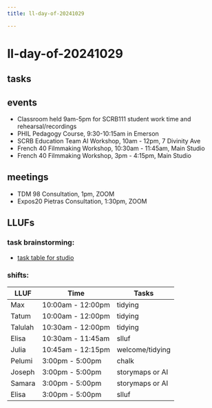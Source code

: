 ```yaml
---
title: ll-day-of-20241029

---
```


# ll-day-of-20241029

## tasks

## events
* Classroom held 9am-5pm for SCRB111 student work time and rehearsal/recordings
* PHIL Pedagogy Course, 9:30-10:15am in Emerson
* SCRB Education Team AI Workshop, 10am - 12pm, 7 Divinity Ave
* French 40 Filmmaking Workshop, 10:30am - 11:45am, Main Studio
* French 40 Filmmaking Workshop, 3pm - 4:15pm, Main Studio

## meetings
* TDM 98 Consultation, 1pm, ZOOM
* Expos20 Pietras Consultation, 1:30pm, ZOOM

## LLUFs
### task brainstorming:
* [task table for studio](https://airtable.com/appN3NB28TdhG2S7x/tblHsMq7e2MwOiqsd/viwAYqLBckEODBII1?blocks=hide)

### shifts:

| LLUF    | Time            | Tasks                          |
| ------- |---------------- |------------------------------- |
| Max     | 10:00am - 12:00pm |    tidying                           |
| Tatum   | 10:00am - 12:00pm |      tidying                      |
| Talulah | 10:30am - 12:00pm |          tidying                     |
| Elisa   | 10:30am - 11:45am |         slluf                      |
| Julia   | 10:45am - 12:15pm |     welcome/tidying                             |
| Pelumi  | 3:00pm - 5:00pm   |      chalk                         |
| Joseph  | 3:00pm - 5:00pm   |       storymaps or AI                       |
| Samara  | 3:00pm - 5:00pm   |           storymaps   or AI                  |
| Elisa  | 3:00pm - 5:00pm   |          slluf                     |
